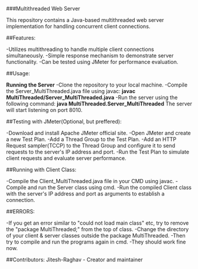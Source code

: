 ###Multithreaded Web Server

This repository contains a Java-based multithreaded web server implementation for handling concurrent client connections.

##Features:

-Utilizes multithreading to handle multiple client connections simultaneously.
-Simple response mechanism to demonstrate server functionality.
-Can be tested using JMeter for performance evaluation.

##Usage:

**Running the Server**
-Clone the repository to your local machine.
-Compile the Server_MultiThreaded.java file using javac:
**javac MultiThreaded/Server_MultiThreaded.java**
-Run the server using the following command:
**java MultiThreaded.Server_MultiThreaded**
The server will start listening on port 8010.

##Testing with JMeter(Optional, but preffered):

-Download and install Apache JMeter official site.
-Open JMeter and create a new Test Plan.
-Add a Thread Group to the Test Plan.
-Add an HTTP Request sampler(TCCP) to the Thread Group and configure it to send requests to the server's IP address and port.
-Run the Test Plan to simulate client requests and evaluate server performance.

##Running with Client Class:

-Compile the Client_MultiThreaded.java file in your CMD using javac.
-Compile and run the Server class using cmd.
-Run the compiled Client class with the server's IP address and port as arguments to establish a connection.

##ERRORS:

-If you get an error similar to "could not load main class" etc, try to remove the "package MultiThreaded;" from the top of class.
-Change the directory of your client & server classes outside the package MultiThreaded.
-Then try to compile and run the programs again in cmd.
-They should work fine now.

##Contributors:
Jitesh-Raghav - Creator and maintainer
